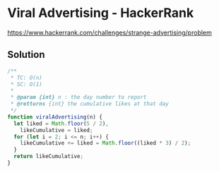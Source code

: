 # Viral Advertising - HackerRank

https://www.hackerrank.com/challenges/strange-advertising/problem

## Solution

```js
/**
 * TC: O(n)
 * SC: O(1)
 *
 * @param {int} n : the day number to report
 * @retturns {int} the cumulative likes at that day
 */
function viralAdvertising(n) {
  let liked = Math.floor(5 / 2),
    likeCumulative = liked;
  for (let i = 2; i <= n; i++) {
    likeCumulative += liked = Math.floor((liked * 3) / 2);
  }
  return likeCumulative;
}
```
